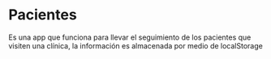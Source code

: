 # Pacientes
Es una app que funciona para llevar el seguimiento de los pacientes que visiten una clínica, la información es almacenada por medio de localStorage
